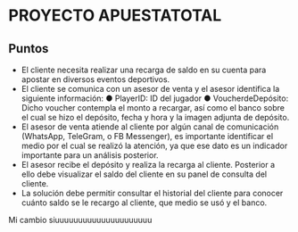 # PROYECTO APUESTATOTAL

## Puntos

 - El cliente necesita realizar una recarga de saldo en su cuenta para apostar en
 diversos eventos deportivos.
 - El cliente se comunica con un asesor de venta y el asesor identifica la siguiente
 información:
 ● PlayerID: ID del jugador
 ● VoucherdeDepósito: Dicho voucher contempla el monto a recargar, así
 como el banco sobre el cual se hizo el depósito, fecha y hora y la imagen
 adjunta de depósito.
 - El asesor de venta atiende al cliente por algún canal de comunicación (WhatsApp,
 TeleGram, o FB Messenger), es importante identificar el medio por el cual se realizó
 la atención, ya que ese dato es un indicador importante para un análisis posterior.
 - El asesor recibe el depósito y realiza la recarga al cliente. Posterior a ello debe
 visualizar el saldo del cliente en su panel de consulta del cliente.
 - La solución debe permitir consultar el historial del cliente para conocer cuánto saldo
 se le recargo al cliente, que medio se usó y el banco.

Mi cambio siuuuuuuuuuuuuuuuuuuuuu